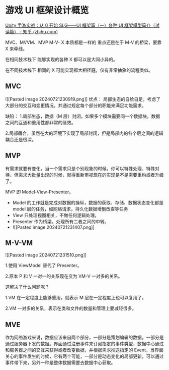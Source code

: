 # 游戏 UI 框架设计概览

 [Unity 手游实战：从 0 开始 SLG——UI 框架篇（一）各种 UI 框架模型简介（试读篇） - 知乎 (zhihu.com)](https://zhuanlan.zhihu.com/p/157273459)

 MVC、MVVM、MVP
M-V- X 本质都是一样的 重点还是在于 M-V 的桥梁，要靠 X 来牵线。

在相同技术栈下 能够实现的各种 X 都可以是大同小异的。

在不同技术栈下 相同的 X 可能实现都大相径庭，仅有非常抽象的流程类似。

## MVC

![[Pasted image 20240721230919.png]]
优点：
局部生态的自给自足。考虑了大部分的交互和变更情况，并通过规定每个部分的职能来满足功能需求。

缺陷：
1.局部生态，数据（M 层）封闭，如果多个模块需要同一个数据块，数据之间的互通和重用性都非常的低效。

2.局部耦合，虽然在大的环境下实现了局部封闭，但是局部内的各个层之间的逻辑耦合还是很深。

## MVP
有需求就要有变化，当一个需求只是个别现象的时候，你可以特殊处理、特殊对待。但需求大批量出现的时候，就得重新审视现在的实现是不是需要重构或者升级了。

MVP 即 Model-View-Presenter。

- Model 的工作就是完成对数据的操纵，数据的获取、存储、数据状态变化都是 model 层的任务，如网络请求，持久化数据增删改查等任务
- View 只处理视图相关，不做任何逻辑处理。
- Presenter 作为桥梁，处理所有二者之间的中转。
- ![[Pasted image 20240721231407.png]]

## M-V-VM
![[Pasted image 20240721231510.png]]

1.使用 ViewModel 替代了 Presenter。

2.原本 P 和 V 一对一的关系现在变为 VM-V 一对多的关系。

这解决了什么问题呢？

1.VM 在一定程度上能够重用，就表示 M 层在一定程度上也可以复用了。

2.VM 一对多的关系，表示在类和文件的数量和管理上要减轻很多。

## MVE
作为网络游戏来说，数据应该来自两个部分，一部分是策划编辑的数据，一部分是通过服务器下发的数据。界面通过注册事件来订阅指定的事件类型，数据中心通过和服务器之间的交互来获得或者改变数据，并根据需求推送指定的 Event，当界面关心的事件发生的时候，它有两个可能，一部分是动态变化的局部更新，可以通过事件带下来，另外一种是整体数据需要去数据中心获取。
